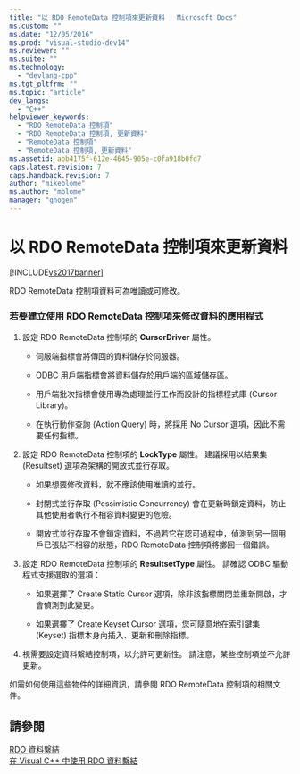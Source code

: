 ```yaml
---
title: "以 RDO RemoteData 控制項來更新資料 | Microsoft Docs"
ms.custom: ""
ms.date: "12/05/2016"
ms.prod: "visual-studio-dev14"
ms.reviewer: ""
ms.suite: ""
ms.technology: 
  - "devlang-cpp"
ms.tgt_pltfrm: ""
ms.topic: "article"
dev_langs: 
  - "C++"
helpviewer_keywords: 
  - "RDO RemoteData 控制項"
  - "RDO RemoteData 控制項, 更新資料"
  - "RemoteData 控制項"
  - "RemoteData 控制項, 更新資料"
ms.assetid: abb4175f-612e-4645-905e-c0fa918b0fd7
caps.latest.revision: 7
caps.handback.revision: 7
author: "mikeblome"
ms.author: "mblome"
manager: "ghogen"
---
```

# 以 RDO RemoteData 控制項來更新資料
[!INCLUDE[vs2017banner](../../assembler/inline/includes/vs2017banner.md)]

RDO RemoteData 控制項資料可為唯讀或可修改。  
  
### 若要建立使用 RDO RemoteData 控制項來修改資料的應用程式  
  
1.  設定 RDO RemoteData 控制項的 **CursorDriver** 屬性。  
  
    -   伺服端指標會將傳回的資料儲存於伺服器。  
  
    -   ODBC 用戶端指標會將資料儲存於用戶端的區域儲存區。  
  
    -   用戶端批次指標會使用專為處理並行工作而設計的指標程式庫 \(Cursor Library\)。  
  
    -   在執行動作查詢 \(Action Query\) 時，將採用 No Cursor 選項，因此不需要任何指標。  
  
2.  設定 RDO RemoteData 控制項的 **LockType** 屬性。  建議採用以結果集 \(Resultset\) 選項為架構的開放式並行存取。  
  
    -   如果想要修改資料，就不應該使用唯讀的並行。  
  
    -   封閉式並行存取 \(Pessimistic Concurrency\) 會在更新時鎖定資料，防止其他使用者執行不相容資料變更的危險。  
  
    -   開放式並行存取不會鎖定資料，不過若它在認可過程中，偵測到另一個用戶已張貼不相容的狀態，RDO RemoteData 控制項將擲回一個錯誤。  
  
3.  設定 RDO RemoteData 控制項的 **ResultsetType** 屬性。  請確認 ODBC 驅動程式支援選取的選項：  
  
    -   如果選擇了 Create Static Cursor 選項，除非該指標關閉並重新開啟，才會偵測到此變更。  
  
    -   如果選擇了 Create Keyset Cursor 選項，您可隨意地在索引鍵集 \(Keyset\) 指標本身內插入、更新和刪除指標。  
  
4.  視需要設定資料繫結控制項，以允許可更新性。  請注意，某些控制項並不允許更新。  
  
 如需如何使用這些物件的詳細資訊，請參閱 RDO RemoteData 控制項的相關文件。  
  
## 請參閱  
 [RDO 資料繫結](../../data/ado-rdo/rdo-databinding.md)   
 [在 Visual C\+\+ 中使用 RDO 資料繫結](../../data/ado-rdo/using-rdo-databinding-in-visual-cpp.md)